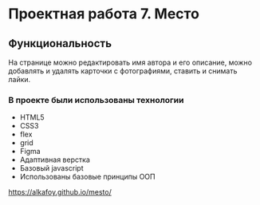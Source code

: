 # Проектная работа 7. Место

## Функциональность
На странице можно редактировать имя автора и его описание, можно добавлять и удалять карточки с фотографиями, ставить и снимать лайки.

### В проекте были использованы технологии
* HTML5
* CSS3
* flex
* grid
* Figma
* Адаптивная верстка
* Базовый javascript
* Использованы базовые принципы ООП

https://alkafoy.github.io/mesto/